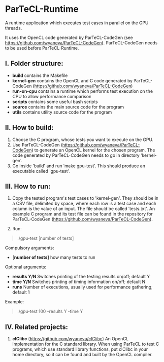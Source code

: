 # ParTeCL-Runtime

A runtime application which executes test cases in parallel on the GPU threads.

It uses the OpenCL code generated by ParTeCL-CodeGen (see https://github.com/wyaneva/ParTeCL-CodeGen). 
ParTeCL-CodeGen needs to be used before ParTeCL-Runtime.

I. Folder structure:
--------------------
  - **build**         contains the Makefile
  - **kernel-gen**    contains the OpenCL and C code generated by ParTeCL-CodeGen (https://github.com/wyaneva/ParTeCL-CodeGen)
  - **run-on-cpu**    contains a runtime which performs test execution on the CPU to allow performance comparison
  - **scripts**       contains some useful bash scripts
  - **source**        contains the main source code for the program
  - **utils**         contains utility source code for the program


II. How to build:
-----------------
  1. Choose the C program, whose tests you want to execute on the GPU.
  2. Use ParTeCL-CodeGen (https://github.com/wyaneva/ParTeCL-CodeGen) to generate an OpenCL kernel for the chosen program. 
      The code generated by ParTeCL-CodeGen needs to go in directory 'kernel-gen'.
  3. Go inside 'build' and run 'make gpu-test'. This should produce an executable called 'gpu-test'.


III. How to run:
----------------
  1. Copy the tested program's test cases to 'kernel-gen'. They should be in a CSV file, delimited by space, where each row is a test case and each column is the value of an input. The file should be called 'tests.txt'. An example C program and its test file can be found in the repository for ParTeCL-CodeGen (https://github.com/wyaneva/ParTeCL-CodeGen).

  2. Run:

>  ./gpu-test [number of tests]

Compulsory arguments:
  - **[number of tests]**    how many tests to run

Optional arguments:
  - **results Y/N**    Switches printing of the testing results on/off; default Y
  - **time Y/N**       Switches printing of timing information on/off; default N
  - **runs**           Number of executions, usually used for performance gathering; default 1

Example:

>  ./gpu-test 100 -results Y -time Y


IV. Related projects:
---------------------
  1. **clClibc** (https://github.com/wyaneva/clClibc)
     An OpenCL implementation for the C standard library. 
     When using ParTeCL to test C programs, which use standard library functions, put clClibc in your home directory, so it can be found and built by the OpenCL compiler.
